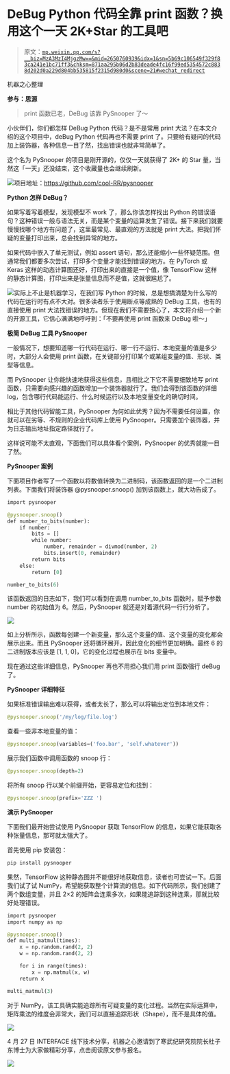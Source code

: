 # DeBug Python 代码全靠 print 函数？换用这个一天 2K+Star 的工具吧

> 原文：[`mp.weixin.qq.com/s?__biz=MzA3MzI4MjgzMw==&mid=2650760939&idx=1&sn=5b69c106549f329f83ca241e1bc71ff3&chksm=871aa295b06d2b83deade4fc16f99ed5354572c8838d202d0a229d804bb535815f2315d980d0&scene=21#wechat_redirect`](http://mp.weixin.qq.com/s?__biz=MzA3MzI4MjgzMw==&mid=2650760939&idx=1&sn=5b69c106549f329f83ca241e1bc71ff3&chksm=871aa295b06d2b83deade4fc16f99ed5354572c8838d202d0a229d804bb535815f2315d980d0&scene=21#wechat_redirect)

机器之心整理

**参与：思源** 

> print 函数已老，DeBug 该靠 PySnooper 了～

小伙伴们，你们都怎样 DeBug Python 代码？是不是常用 print 大法？在本文介绍的这个项目中，deBug Python 代码再也不需要 print 了。只要给有疑问的代码加上装饰器，各种信息一目了然，找出错误也就非常简单了。

这个名为 PySnooper 的项目是刚开源的，仅仅一天就获得了 2K+ 的 Star 量，当然这「一天」还没结束，这个收藏量也会继续刷新。

![](img/27ab98c08d5a241c89bd01e81d5e4e44.jpg)项目地址：https://github.com/cool-RR/pysnooper

**Python 怎样 DeBug？**

如果写着写着模型，发现模型不 work 了，那么你该怎样找出 Python 的错误语句？这种错误一般与语法无关，而是某个变量的运算发生了错误。接下来我们就要慢慢找哪个地方有问题了，这里最常见、最直观的方法就是 print 大法。把我们怀疑的变量打印出来，总会找到异常的地方。

如果代码中嵌入了单元测试，例如 assert 语句，那么还能缩小一些怀疑范围。但通常我们都要多次尝试，打印多个变量才能找到错误的地方。在 PyTorch 或 Keras 这样的动态计算图还好，打印出来的直接是一个值，像 TensorFlow 这样的静态计算图，打印出来是张量信息而不是值，这就很尴尬了。

![](img/6622f4c3c20799acee2c73760e0392a6.jpg)实际上不止是机器学习，在我们写 Python 的时候，总是想搞清楚为什么写的代码在运行时有点不大对。很多读者乐于使用断点等成熟的 DeBug 工具，也有的直接使用 print 大法找错误的地方。但现在我们不需要担心了，本文将介绍一个新的开源工具，它信心满满地呼吁到：「不要再使用 print 函数来 DeBug 啦～」

**极简 DeBug 工具 PySnooper**

一般情况下，想要知道哪一行代码在运行、哪一行不运行、本地变量的值是多少时，大部分人会使用 print 函数，在关键部分打印某个或某组变量的值、形状、类型等信息。

而 PySnooper 让你能快速地获得这些信息，且相比之下它不需要细致地写 print 函数，只需要向感兴趣的函数增加一个装饰器就行了。我们会得到该函数的详细 log，包含哪行代码能运行、什么时候运行以及本地变量变化的确切时间。

相比于其他代码智能工具，PySnooper 为何如此优秀？因为不需要任何设置，你就可以在劣等、不规则的企业代码库上使用 PySnooper。只需要加个装饰器，并为日志输出地址指定路径就行了。

这样说可能不太直观，下面我们可以具体看个案例，PySnooper 的优秀就能一目了然。

**PySnooper 案例**

下面项目作者写了一个函数以将数值转换为二进制码，该函数返回的是一个二进制列表。下面我们将装饰器 @pysnooper.snoop() 加到该函数上，就大功告成了。

```py
import pysnooper

@pysnooper.snoop()
def number_to_bits(number):
    if number:
        bits = []
        while number:
            number, remainder = divmod(number, 2)
            bits.insert(0, remainder)
        return bits
    else:
        return [0]

number_to_bits(6) 
```

该函数返回的日志如下，我们可以看到在调用 number_to_bits 函数时，赋予参数 number 的初始值为 6。然后，PySnooper 就还是对着源代码一行行分析了。

![](img/20edd8e5a287eff93568e0c5e448f768.jpg)

如上分析所示，函数每创建一个新变量，那么这个变量的值、这个变量的变化都会展示出来。而且 PySnooper 还将循环展开，因此变化的细节更加明确。最终 6 的二进制版本应该是 [1, 1, 0]，它的变化过程也展示在 bits 变量中。

现在通过这些详细信息，PySnooper 再也不用担心我们用 print 函数强行 deBug 了。

**PySnooper 详细特征**

如果标准错误输出难以获得，或者太长了，那么可以将输出定位到本地文件：

```py
@pysnooper.snoop('/my/log/file.log')
```

查看一些非本地变量的值：

```py
@pysnooper.snoop(variables=('foo.bar', 'self.whatever')) 
```

展示我们函数中调用函数的 snoop 行：

```py
@pysnooper.snoop(depth=2) 
```

将所有 snoop 行以某个前缀开始，更容易定位和找到：

```py
@pysnooper.snoop(prefix='ZZZ ') 
```

**演示 PySnooper**

下面我们最开始尝试使用 PySnooper 获取 TensorFlow 的信息，如果它能获取各种张量信息，那可就太强大了。

首先使用 pip 安装包：

```py
pip install pysnooper 
```

果然，TensorFlow 这种静态图并不能很好地获取信息，读者也可尝试一下。后面我们试了试 NumPy，希望能获取整个计算流的信息。如下代码所示，我们创建了两个数组变量，并且 2×2 的矩阵会连乘多次，如果能追踪到这种连乘，那就比较好处理错误。

```py
import pysnooper
import numpy as np

@pysnooper.snoop()
def multi_matmul(times):
    x = np.random.rand(2, 2)
    w = np.random.rand(2, 2)

    for i in range(times):
        x = np.matmul(x, w)
    return x

multi_matmul(3) 
```

对于 NumPy，该工具确实能追踪所有可疑变量的变化过程。当然在实际运算中，矩阵乘法的维度会非常大，我们可以直接追踪形状（Shape），而不是具体的值。

![](img/a0256f8788922e07821e86f566c29b67.jpg)

4 月 27 日 INTERFACE 线下技术分享，机器之心邀请到了寒武纪研究院院长杜子东博士为大家做精彩分享，点击阅读原文参与报名。

![](img/c0d8abfab86a2a8a9f7037b36a10f61c.jpg)